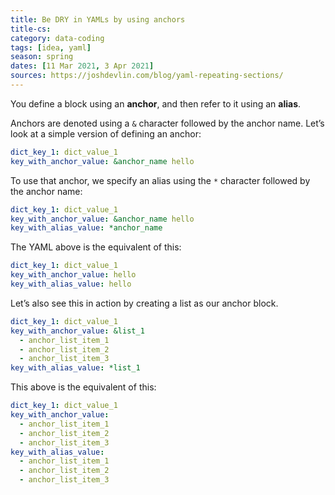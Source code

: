 ```yaml
---
title: Be DRY in YAMLs by using anchors
title-cs: 
category: data-coding
tags: [idea, yaml]
season: spring
dates: [11 Mar 2021, 3 Apr 2021]
sources: https://joshdevlin.com/blog/yaml-repeating-sections/
---
```


You define a block using an **anchor**, and then refer to it using an **alias**.

Anchors are denoted using a `&` character followed by the anchor name. Let’s look at a simple version of defining an anchor:
```yaml
dict_key_1: dict_value_1
key_with_anchor_value: &anchor_name hello
```

To use that anchor, we specify an alias using the `*` character followed by the anchor name:

```yaml
dict_key_1: dict_value_1
key_with_anchor_value: &anchor_name hello
key_with_alias_value: *anchor_name
```

The YAML above is the equivalent of this:

```yaml
dict_key_1: dict_value_1
key_with_anchor_value: hello
key_with_alias_value: hello
```

Let’s also see this in action by creating a list as our anchor block.

```yaml
dict_key_1: dict_value_1
key_with_anchor_value: &list_1
  - anchor_list_item_1
  - anchor_list_item_2
  - anchor_list_item_3
key_with_alias_value: *list_1
```

This above is the equivalent of this:

```yaml
dict_key_1: dict_value_1
key_with_anchor_value:
  - anchor_list_item_1
  - anchor_list_item_2
  - anchor_list_item_3
key_with_alias_value:
  - anchor_list_item_1
  - anchor_list_item_2
  - anchor_list_item_3
```